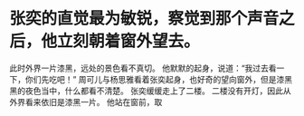 # 张奕的直觉最为敏锐，察觉到那个声音之后，他立刻朝着窗外望去。
此时外界一片漆黑，远处的景色看不真切。
他默默的起身，说道：“我过去看一下，你们先吃吧！”
周可儿与杨思雅看着张奕起身，也好奇的望向窗外，但是漆黑黑的夜色当中，什么都看不清楚。
张奕缓缓走上了二楼。
二楼没有开灯，因此从外界看来依旧是漆黑一片。
他站在窗前，取

